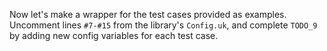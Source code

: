 Now let's make a wrapper for the test cases provided as examples.
Uncomment lines `#7-#15` from the library's `Config.uk`, and complete `TODO_9` by adding new config variables for each test case.
